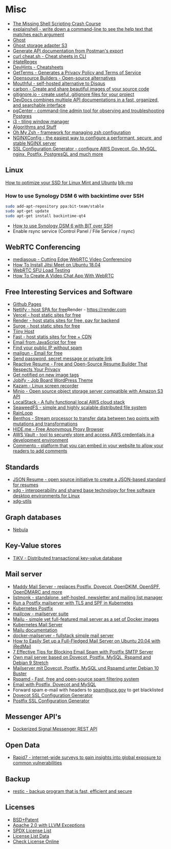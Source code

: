 # Misc

- [The Missing Shell Scripting Crash Course](https://dev.to/godcrampy/the-missing-shell-scripting-crash-course-37mk)
- [explainshell - write down a command-line to see the help text that matches each argument](https://explainshell.com/)
- [Ghost](https://github.com/helm/charts/tree/master/stable/ghost)
- [Ghost storage adapter S3](https://github.com/luizamboni/ghost-s3-storage-adapter)
- [Generate API documentation from Postman's export](https://github.com/thedevsaddam/docgen)
- [curl cheat.sh - Cheat sheets in CLI](http://cheat.sh/)
- [iHateRegex](https://ihateregex.io/)
- [DevHints - Cheatsheets](https://devhints.io/)
- [GetTerms - Generates a Privacy Policy and Terms of Service](https://getterms.io/)
- [Opensource Builders - Open-source alternatives](https://opensource.builders/)
- [Mouthful - self-hosted alternative to Disqus](https://github.com/vkuznecovas/mouthful)
- [carbon - Create and share beautiful images of your source code](https://carbon.now.sh/)
- [gitignore.io - create useful .gitignore files for your project](https://www.toptal.com/developers/gitignore)
- [DevDocs combines multiple API documentations in a fast, organized, and searchable interface](https://devdocs.io/)
- [pgCenter - command-line admin tool for observing and troubleshooting Postgres](https://github.com/lesovsky/pgcenter)
- [i3 - tiling window manager](https://i3wm.org/)
- [Algorithms and Stuff](http://blog.ivank.net/)
- [Oh My Zsh - framework for managing zsh configuration](https://github.com/ohmyzsh/ohmyzsh)
- [NGINXConfig - the easiest way to configure a performant, secure, and stable NGINX server](https://www.digitalocean.com/community/tools/nginx)
- [SSL Configuration Generator - configure AWS Dovecot, Go, MySQL, nginx, Postfix, PostgresQL and much more](https://ssl-config.mozilla.org/)

## Linux

[How to optimize your SSD for Linux Mint and Ubuntu](https://easylinuxtipsproject.blogspot.com/p/ssd.html)
[blk-mq](https://yarondar.wordpress.com/2018/07/29/have-you-tried-blk-mq/)

### How to use Synology DSM 6 with backintime over SSH

```sh
sudo add-apt-repository ppa:bit-team/stable
sudo apt-get update
sudo apt-get install backintime-qt4
```

- [How to use Synology DSM 6 with BIT over SSH](https://github.com/bit-team/backintime/wiki/Hardware-Specific-Setups#how-to-use-synology-dsm-6-with-bit-over-ssh)
- Enable rsync service (Control Panel / File Service / rsync)

## WebRTC Conferencing

- [mediasoup - Cutting Edge WebRTC Video Conferencing](https://github.com/versatica/mediasoup)
- [How To Install Jitsi Meet on Ubuntu 18.04](https://dev.to/digitalocean/how-to-install-jitsi-meet-on-ubuntu-18-04-239b)
- [WebRTC SFU Load Testing](https://webrtchacks.com/sfu-load-testing/)
- [How To Create A Video Chat App With WebRTC](https://www.youtube.com/watch?v=DvlyzDZDEq4)

## Free Interesting Services and Software

- [Github Pages](https://pages.github.com)
- [Netlify - host SPA for free](https://www.netlify.com/)Render - https://render.com
- [Vercel - host static sites for free](https://vercel.com)
- [Render - host statis sites for free, pay for backend](https://render.com)
- [Surge - host static sites for free](https://surge.sh)
- [Tiiny Host](https://tiiny.host)
- [Fast - host statis sites for free + CDN](https://fast.io)
- [Email from JavaScript for free](https://www.emailjs.com/)
- [Find your public IP without spam](http://whatismyip.akamai.com/)
- [mailgun - Email for free](https://www.mailgun.com/)
- [Send password, secret message or private link](https://onetimesecret.com/)
- [Reactive Resume - Free and Open-Source Resume Builder That Respects Your Privacy](https://rxresu.me/)
- [Get notified on new image tags](https://docker-notify.com/)
- [Jobify - Job Board WordPress Theme](https://themeforest.net/item/jobify-wordpress-job-board-theme/5247604)
- [Kazam - Linux screen recorder](https://itsfoss.com/kazam-screen-recorder/)
- [Minio - Open source object storage server compatible with Amazon S3 API](https://github.com/minio/minio)
- [LocalStack - A fully functional local AWS cloud stack](https://github.com/localstack/localstack/)
- [SeaweedFS - simple and highly scalable distributed file system](https://github.com/chrislusf/seaweedfs)
- [RainLoop](https://mail.rainloop.net/#/mailbox/INBOX)
- [Benthos - Stream processor to transfer data between two points with mutations and transformations](https://www.benthos.dev)
- [HIDE.me - Free Anonymous Proxy Browser](https://hide.me/en/proxy)
- [AWS Vault - tool to securely store and access AWS credentials in a development environment](https://github.com/99designs/aws-vault)
- [Commento - platform that you can embed in your website to allow your readers to add comments](https://github.com/adtac/commento)

## Standards

- [JSON Resume - open source initiative to create a JSON-based standard for resumes](https://jsonresume.org/)
- [xdg - interoperability and shared base technology for free software desktop environments for Linux](https://pub.dev/packages/xdg_directories)
- [xdg-utils](https://www.freedesktop.org/wiki/Software/xdg-utils/)

## Graph databases

- [Nebula](https://github.com/vesoft-inc/nebula)

## Key-Value stores

- [TiKV - Distributed transactional key-value database](https://github.com/tikv/tikv)

## Mail server

- [Maddy Mail Server - replaces Postfix, Dovecot, OpenDKIM, OpenSPF, OpenDMARC and more](https://github.com/foxcpp/maddy)
- [listmonk - standalone, self-hosted, newsletter and mailing list manager](https://github.com/knadh/listmonk)
- [Run a Postfix mailserver with TLS and SPF in Kubernetes](https://www.tauceti.blog/post/run-postfix-in-kubernetes/)
- [Kubernetes Postfix](https://github.com/githubixx/kubernetes-postfix)
- [mailcow - mailserver suite](https://mailcow.email/)
- [Mailu - simple yet full-featured mail server as a set of Docker images](https://github.com/Mailu/Mailu)
- [Kubernetes Mail Server ](https://github.com/kubernetes-mail-server)
- [Mailu documentation](https://mailu.io/master/kubernetes/mailu/)
- [docker-mailserver - fullstack simple mail server](https://github.com/funkypenguin/docker-mailserver)
- [How to Easily Set up a Full-Fledged Mail Server on Ubuntu 20.04 with iRedMail](https://www.linuxbabe.com/mail-server/ubuntu-16-04-iredmail-server-installation)
- [7 Effective Tips for Blocking Email Spam with Postfix SMTP Server](https://www.linuxbabe.com/mail-server/block-email-spam-postfix)
- [Own mail server based on Dovecot, Postfix, MySQL, Rspamd and Debian 9 Stretch](https://thomas-leister.de/en/mailserver-debian-stretch/)
- [Mailserver mit Dovecot, Postfix, MySQL und Rspamd unter Debian 10 Buster](https://thomas-leister.de/mailserver-debian-buster/)
- [Rspamd - Fast, free and open-source spam filtering system](https://rspamd.com/)
- [Email with Postfix, Dovecot and MySQL](https://www.linode.com/docs/email/postfix/email-with-postfix-dovecot-and-mysql/)
- Forward spam e-mail with headers to spam@uce.gov to get blacklisted
- [Dovecot SSL Configuration Generator](https://ssl-config.mozilla.org/#server=dovecot&version=2.3.9&config=modern&openssl=1.1.1k&guideline=5.6)
- [Postfix SSL Configuration Generator](https://ssl-config.mozilla.org/#server=postfix&version=3.4.8&config=modern&openssl=1.1.1k&guideline=5.6)

## Messenger API's

- [Dockerized Signal Messenger REST API](https://github.com/bbernhard/signal-cli-rest-api)

## Open Data

- [Rapid7 - internet-wide surveys to gain insights into global exposure to common vulnerabilities](https://opendata.rapid7.com/)

## Backup

- [restic - backup program that is fast, efficient and secure](https://github.com/restic/restic)

## Licenses

- [BSD+Patent](https://opensource.org/licenses/BSDplusPatent)
- [Apache 2.0 with LLVM Exceptions](https://foundation.llvm.org/relicensing/LICENSE.txt)
- [SPDX License List](https://spdx.org/licenses/)
- [License List Data](https://github.com/spdx/license-list-data/tree/v3.11)
- [Check License Online](https://tools.spdx.org/app/check_license/)
